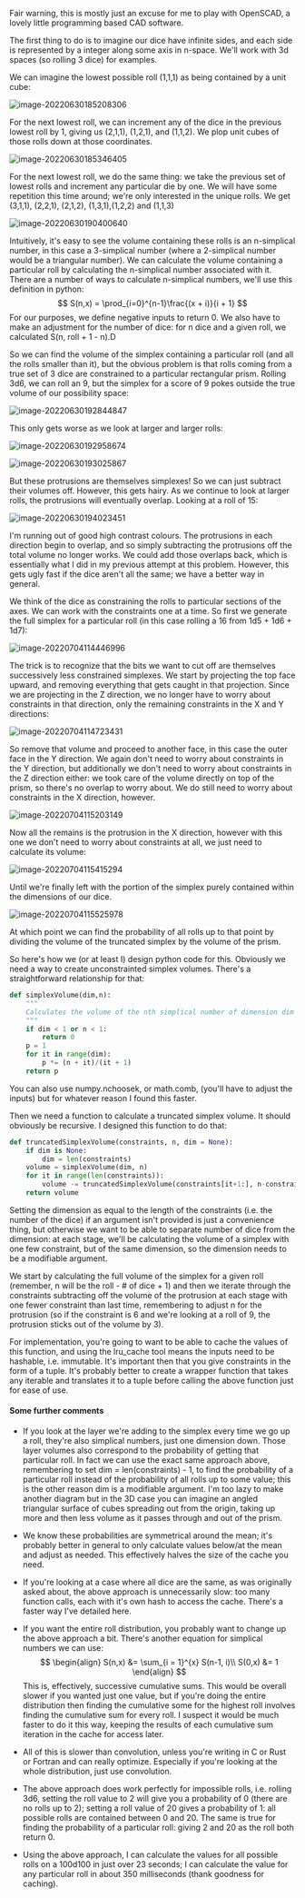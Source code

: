 Fair warning, this is mostly just an excuse for me to play with OpenSCAD, a lovely little programming based CAD software.

The first thing to do is to imagine our dice have infinite sides, and each side is represented by a integer along some axis in n-space. We'll work with 3d spaces (so rolling 3 dice) for examples. 

We can imagine the lowest possible roll (1,1,1) as being contained by a unit cube:

![image-20220630185208306](./images/image1.png)

For the next lowest roll, we can increment any of the dice in the previous lowest roll by 1, giving us (2,1,1), (1,2,1), and (1,1,2). We plop unit cubes of those rolls down at those coordinates. 

![image-20220630185346405](./images/image2.png)

For the next lowest roll, we do the same thing: we take the previous set of lowest rolls and increment any particular die by one. We will have some repetition this time around; we're only interested in the unique rolls. We get (3,1,1), (2,2,1), (2,1,2), (1,3,1),(1,2,2) and (1,1,3)

![image-20220630190400640](./images/image3.png)

Intuitively, it's easy to see the volume containing these rolls is an n-simplical number, in this case a 3-simplical number (where a 2-simplical number would be a triangular number). We can calculate the volume containing a particular roll by calculating the n-simplical number associated with it. There are a number of ways to calculate n-simplical numbers, we'll use this definition in python:
$$
S(n,x) = \prod_{i=0}^{n-1}\frac{(x + i)}{i + 1}
$$
For our purposes, we define negative inputs to return 0. We also have to make an adjustment for the number of dice: for n dice and a given roll, we calculated S(n, roll + 1 - n).D

So we can find the volume of the simplex containing a particular roll (and all the rolls smaller than it), but the obvious problem is that rolls coming from a true set of 3 dice are constrained to a particular rectangular prism. Rolling 3d6, we can roll an 9, but the simplex for a score of 9 pokes outside the true volume of our possibility space:

![image-20220630192844847](./images/image4.png)

This only gets worse as we look at larger and larger rolls:

![image-20220630192958674](./images/image5.png)

![image-20220630193025867](./images/image6.png)

But these protrusions are themselves simplexes! So we can just subtract their volumes off. However, this gets hairy. As we continue to look at larger rolls, the protrusions will eventually overlap. Looking at a roll of 15:

![image-20220630194023451](./images/image7.png)

I'm running out of good high contrast colours. The protrusions in each direction begin to overlap, and so simply subtracting the protrusions off the total volume no longer works. We could add those overlaps back, which is essentially what I did in my previous attempt at this problem. However, this gets ugly fast if the dice aren't all the same; we have a better way in general. 

We think of the dice as constraining the rolls to particular sections of the axes. We can work with the constraints one at a time. So first we generate the full simplex for a particular roll (in this case rolling a 16 from 1d5 + 1d6 + 1d7):

![image-20220704114446996](./images/image8.png)

The trick is to recognize that the bits we want to cut off are themselves successively less constrained simplexes. We start by projecting the top face upward, and removing everything that gets caught in that projection. Since we are projecting in the Z direction, we no longer have to worry about constraints in that direction, only the remaining constraints in the X and Y directions:

![image-20220704114723431](./images/image9.png)

So remove that volume and proceed to another face, in this case the outer face in the Y direction. We again don't need to worry about constraints in the Y direction, but additionally we don't need to worry about constraints in the Z direction either: we took care of the volume directly on top of the prism, so there's no overlap to worry about. We do still need to worry about constraints in the X direction, however. 

![image-20220704115203149](./images/image10.png)

Now all the remains is the protrusion in the X direction, however with this one we don't need to worry about constraints at all, we just need to calculate its volume:

![image-20220704115415294](./images/image11.png)

Until we're finally left with the portion of the simplex purely contained within the dimensions of our dice.

![image-20220704115525978](./images/image12.png)

At which point we can find the probability of all rolls up to that point by dividing the volume of the truncated simplex by the volume of the prism. 

So here's how we (or at least I) design python code for this. Obviously we need a way to create unconstrainted simplex volumes. There's a straightforward relationship for that:

``` python
def simplexVolume(dim,n):
    """
    Calculates the volume of the nth simplical number of dimension dim 
    """
    if dim < 1 or n < 1:
        return 0
    p = 1
    for it in range(dim):
        p *= (n + it)/(it + 1)
    return p
```

You can also use numpy.nchoosek, or math.comb, (you'll have to adjust the inputs) but for whatever reason I found this faster. 

Then we need a function to calculate a truncated simplex volume. It should obviously be recursive. I designed this function to do that:

```python
def truncatedSimplexVolume(constraints, n, dim = None):
    if dim is None:
        dim = len(constraints)
    volume = simplexVolume(dim, n)
    for it in range(len(constraints)):
        volume -= truncatedSimplexVolume(constraints[it+1:], n-constraints[it], dim)
    return volume
```

Setting the dimension as equal to the length of the constraints (i.e. the number of the dice) if an argument isn't provided is just a convenience thing, but otherwise we want to be able to separate number of dice from the dimension: at each stage, we'll be calculating the volume of a simplex with one few constraint, but of the same dimension, so the dimension needs to be a modifiable argument.

We start by calculating the full volume of the simplex for a given roll (remember, n will be the roll - # of dice + 1) and then we iterate through the constraints subtracting off the volume of the protrusion at each stage with one fewer constraint than last time, remembering to adjust n for the protrusion (so if the constraint is 6 and we're looking at a roll of 9, the protrusion sticks out of the volume by 3).

For implementation, you're going to want to be able to cache the values of this function, and using the lru_cache tool means the inputs need to be hashable, i.e. immutable. It's important then that you give constraints in the form of a tuple. It's probably better to create a wrapper function that takes any iterable and translates it to a tuple before calling the above function just for ease of use. 

#### Some further comments

* If you look at the layer we're adding to the simplex every time we go up a roll, they're also simplical numbers, just one dimension down. Those layer volumes also correspond to the probability of getting that particular roll. In fact we can use the exact same approach above, remembering to set dim = len(constraints) - 1, to find the probability of a particular roll instead of the probability of all rolls up to some value; this is the other reason dim is a modifiable argument. I'm too lazy to make another diagram but in the 3D case you can imagine an angled triangular surface of cubes spreading out from the origin, taking up more and then less volume as it passes through and out of the prism. 

* We know these probabilities are symmetrical around the mean; it's probably better in general to only calculate values below/at the mean and adjust as needed. This effectively halves the size of the cache you need. 

* If you're looking at a case where all dice are the same, as was originally asked about, the above approach is unnecessarily slow: too many function calls, each with it's own hash to access the cache. There's a faster way I've detailed here. 

* If you want the entire roll distribution, you probably want to change up the above approach a bit. There's another equation for simplical numbers we can use:
  $$
  \begin{align}
  S(n,x) &= \sum_{i = 1}^{x} S(n-1, i)\\
  S(0,x) &= 1
  \end{align}
  $$
  This is, effectively, successive cumulative sums. This would be overall slower if you wanted just one value, but if you're doing the entire distribution then finding the cumulative some for the highest roll involves finding the cumulative sum for every roll. I suspect it would be much faster to do it this way, keeping the results of each cumulative sum iteration in the cache for access later. 

* All of this is slower than convolution, unless you're writing in C or Rust or Fortran and can really optimize. Especially if you're looking at the whole distribution, just use convolution. 

* The above approach does work perfectly for impossible rolls, i.e. rolling 3d6, setting the roll value to 2 will give you a probability of 0 (there are no rolls up to 2); setting a roll value of 20 gives a probability of 1: all possible rolls are contained between 0 and 20. The same is true for finding the probability of a particular roll: giving 2 and 20 as the roll both return 0.  

* Using the above approach, I can calculate the values for all possible rolls on a 100d100 in just over 23 seconds; I can calculate the value for any particular roll in about 350 milliseconds (thank goodness for caching). 
